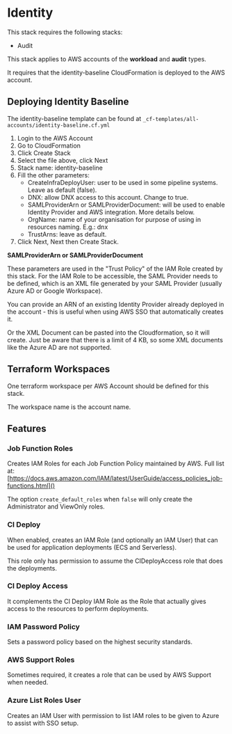 # Identity

This stack requires the following stacks:

* Audit

This stack applies to AWS accounts of the **workload** and **audit** types.

It requires that the identity-baseline CloudFormation is deployed to the AWS account.

## Deploying Identity Baseline

The identity-baseline template can be found at `_cf-templates/all-accounts/identity-baseline.cf.yml`

1. Login to the AWS Account
2. Go to CloudFormation
3. Click Create Stack
4. Select the file above, click Next
5. Stack name: identity-baseline
6. Fill the other parameters:
    - CreateInfraDeployUser: user to be used in some pipeline systems. Leave as default (false).
    - DNX: allow DNX access to this account. Change to true.
    - SAMLProviderArn or SAMLProviderDocument: will be used to enable Identity Provider and AWS integration. More details below.
    - OrgName: name of your organisation for purpose of using in resources naming. E.g.: dnx
    - TrustArns: leave as default.
7. Click Next, Next then Create Stack.

**SAMLProviderArn or SAMLProviderDocument**

These parameters are used in the "Trust Policy" of the IAM Role created by this stack. For the IAM Role to be accessible, the SAML Provider needs to be defined, which is an XML file generated by your SAML Provider (usually Azure AD or Google Workspace).

You can provide an ARN of an existing Identity Provider already deployed in the account - this is useful when using AWS SSO that automatically creates it.

Or the XML Document can be pasted into the Cloudformation, so it will create. Just be aware that there is a limit of 4 KB, so some XML documents like the Azure AD are not supported.

## Terraform Workspaces

One terraform workspace per AWS Account should be defined for this stack.

The workspace name is the account name.

## Features

### Job Function Roles

Creates IAM Roles for each Job Function Policy maintained by AWS. Full list at: [https://docs.aws.amazon.com/IAM/latest/UserGuide/access_policies_job-functions.html]()

The option `create_default_roles` when `false` will only create the Administrator and ViewOnly roles.

### CI Deploy

When enabled, creates an IAM Role (and optionally an IAM User) that can be used for application deployments (ECS and Serverless).

This role only has permission to assume the CIDeployAccess role that does the deployments.

### CI Deploy Access

It complements the CI Deploy IAM Role as the Role that actually gives access to the resources to perform deployments.

### IAM Password Policy

Sets a password policy based on the highest security standards.

### AWS Support Roles

Sometimes required, it creates a role that can be used by AWS Support when needed.

### Azure List Roles User

Creates an IAM User with permission to list IAM roles to be given to Azure to assist with SSO setup.